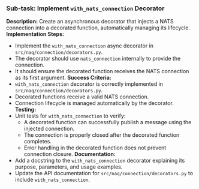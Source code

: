 ### Sub-task: Implement `with_nats_connection` Decorator
**Description:** Create an asynchronous decorator that injects a NATS connection into a decorated function, automatically managing its lifecycle.
**Implementation Steps:**
- Implement the `with_nats_connection` async decorator in `src/naq/connection/decorators.py`.
- The decorator should use `nats_connection` internally to provide the connection.
- It should ensure the decorated function receives the NATS connection as its first argument.
**Success Criteria:**
- `with_nats_connection` decorator is correctly implemented in `src/naq/connection/decorators.py`.
- Decorated functions receive a valid NATS connection.
- Connection lifecycle is managed automatically by the decorator.
**Testing:**
- Unit tests for `with_nats_connection` to verify:
    - A decorated function can successfully publish a message using the injected connection.
    - The connection is properly closed after the decorated function completes.
    - Error handling in the decorated function does not prevent connection closure.
**Documentation:**
- Add a docstring to the `with_nats_connection` decorator explaining its purpose, parameters, and usage examples.
- Update the API documentation for `src/naq/connection/decorators.py` to include `with_nats_connection`.